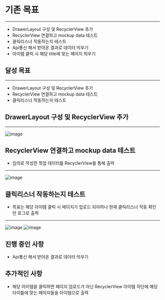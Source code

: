 # 기존 목표
---
- DrawerLayout 구성 및 RecyclerView 추가
- RecyclerView 연결하고 mockup data 테스트
- 클릭리스너 작동하는지 테스트
- Api통신 해서 받아온 결과로 데이터 띄우기
- 아이템 클릭 시 해당 title에 맞는 페이지 띄우기

## 달성 목표
---
- DrawerLayout 구성 및 RecyclerView 추가
- RecyclerView 연결하고 mockup data 테스트
- 클릭리스너 작동하는지 테스트

## DrawerLayout 구성 및 RecyclerView 추가
---
  ![image](https://user-images.githubusercontent.com/22022393/126152753-e0e50480-04d4-4ee2-bfcb-3d11ec40f4dd.png)


## RecyclerView 연결하고 mockup data 테스트
- 임의로 작성한 목업 데이터를 RecyclerView를 통해 출력
---
  ![image](https://user-images.githubusercontent.com/22022393/126155272-aae24a89-53d8-48c7-ba2c-ede5cae37ed1.png)

## 클릭리스너 작동하는지 테스트

- 목표는 해당 아이템 클릭 시 페이지가 업로드 되야하나 현재 클릭리스너 작동 확인만 로그로 출력
---
  ![image](https://user-images.githubusercontent.com/22022393/126155342-377bbde9-9061-4487-a799-b32cc7f74ae6.png)
  ![image](https://user-images.githubusercontent.com/22022393/126155761-0678f06a-a89c-434e-a20a-ee45ef55a708.png)

## 진행 중인 사항
- Api통신 해서 받아온 결과로 데이터 띄우기

## 추가적인 사항
- 해당 아이템을 클릭하면 페이지 업로드가 아닌 RecyclerView 아이템 하단에 해당 타이틀에 맞는 페이지들을 아이템으로 출력

  
